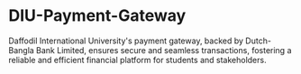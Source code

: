 # DIU-Payment-Gateway
Daffodil International University's payment gateway, backed by Dutch-Bangla Bank Limited, ensures secure and seamless transactions, fostering a reliable and efficient financial platform for students and stakeholders.
